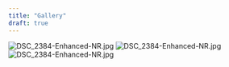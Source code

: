 ```yaml
---
title: "Gallery"
draft: true
---
```

<div class="gallery">
  <img src="https://s2.loli.net/2024/11/28/aAv79WVPD8nBHIQ.jpg" alt="DSC_2384-Enhanced-NR.jpg">
  <img src="https://s2.loli.net/2024/11/28/aAv79WVPD8nBHIQ.jpg" alt="DSC_2384-Enhanced-NR.jpg">
  <img src="https://s2.loli.net/2024/11/28/aAv79WVPD8nBHIQ.jpg" alt="DSC_2384-Enhanced-NR.jpg">
</div>